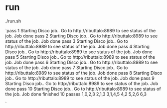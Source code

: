 run
===

./run.sh

`pass 1
Starting Disco job..
Go to http://ributtalo:8989 to see status of the job.
Job done
pass 2
Starting Disco job..
Go to http://ributtalo:8989 to see status of the job.
Job done
pass 3
Starting Disco job..
Go to http://ributtalo:8989 to see status of the job.
Job done
pass 4
Starting Disco job..
Go to http://ributtalo:8989 to see status of the job.
Job done
pass 5
Starting Disco job..
Go to http://ributtalo:8989 to see status of the job.
Job done
pass 6
Starting Disco job..
Go to http://ributtalo:8989 to see status of the job.
Job done
pass 7
Starting Disco job..
Go to http://ributtalo:8989 to see status of the job.
Job done
pass 8
Starting Disco job..
Go to http://ributtalo:8989 to see status of the job.
Job done
pass 9
Starting Disco job..
Go to http://ributtalo:8989 to see status of the job.
Job done
pass 10
Starting Disco job..
Go to http://ributtalo:8989 to see status of the job.
Job done
finished 10 passes
1,0,2,3
2,1,3
3,1,4,5
4,2
5,2,6
6,3

`
